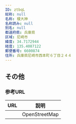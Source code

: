 ```yaml
---
ID: ztbqL
総称: null
名称: 榎大神
名称読み: null
別名: null
都道府県: 兵庫県
区域: 尼崎市
緯度: 34.7172944
経度: 135.4087122
郵便番号: 6600874
住所: 兵庫県尼崎市西本町６丁目２４４
---
```


## その他

### 参考URL

| URL | 説明          |
| --- | ------------- |
|     | OpenStreetMap |
